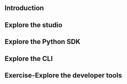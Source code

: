 ## Introduction
## Explore the studio
## Explore the Python SDK
## Explore the CLI
## Exercise-Explore the developer tools